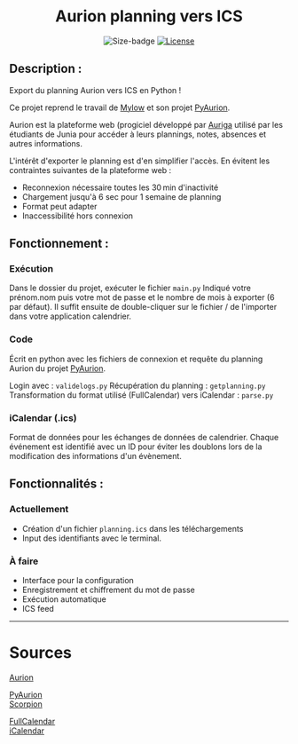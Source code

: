 <h1 align="center">Aurion planning vers ICS</h1>
<div align="center">
    <img src="https://img.shields.io/github/repo-size/Victor-Loos/Aurion-Planning_to_ICS" alt="Size-badge"/>
    <a href="https://choosealicense.com/licenses/mit/"><img src="https://img.shields.io/github/license/Victor-Loos/Aurion-Planning_to_ICS" alt="License"/></a>
</div>


## Description  :
Export du planning Aurion vers ICS en Python !

Ce projet reprend le travail de [Mylow](https://github.com/MylowMntr) et son projet [PyAurion](https://github.com/MylowMntr/PyAurion). 

Aurion est la plateforme web (progiciel développé par [Auriga](https://www.auriga.fr) utilisé par les étudiants de Junia pour accéder à leurs plannings, notes, absences et autres informations.

L'intérêt d'exporter le planning est d'en simplifier l'accès.
En évitent les contraintes suivantes de la plateforme web :
- Reconnexion nécessaire toutes les 30 min d'inactivité
- Chargement jusqu'à 6 sec pour 1 semaine de planning
- Format peut adapter
- Inaccessibilité hors connexion


## Fonctionnement :

### Exécution
Dans le dossier du projet, exécuter le fichier `main.py`
Indiqué votre prénom.nom puis votre mot de passe et le nombre de mois à exporter (6 par défaut).
Il suffit ensuite de double-cliquer sur le fichier / de l'importer dans votre application calendrier.

### Code
Écrit en python avec les fichiers de connexion et requête du planning Aurion du projet [PyAurion](https://github.com/MylowMntr/PyAurion). 

Login avec : `validelogs.py`
Récupération du planning : `getplanning.py`
Transformation du format utilisé (FullCalendar) vers iCalendar : `parse.py`

### iCalendar (.ics)
Format de données pour les échanges de données de calendrier. 
Chaque événement est identifié avec un ID pour éviter les doublons lors de la modification des informations d'un évènement.


## Fonctionnalités :

### Actuellement
- Création d'un fichier `planning.ics` dans les téléchargements
- Input des identifiants avec le terminal.

### À faire
- Interface pour la configuration
- Enregistrement et chiffrement du mot de passe
- Exécution automatique
- ICS feed


---

# Sources
[Aurion](https://aurion.junia.com)

[PyAurion](https://github.com/MylowMntr/PyAurion)  
[Scorpion](https://github.com/LiamAbyss/Scorpion)

[FullCalendar](https://github.com/kkarimi/flask-fullcalendar)  
[iCalendar](https://fr.wikipedia.org/wiki/ICalendar)